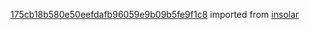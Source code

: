 [175cb18b580e50eefdafb96059e9b09b5fe9f1c8](https://github.com/insolar/insolar/commit/175cb18b580e50eefdafb96059e9b09b5fe9f1c8) imported from [insolar](https://github.com/insolar/insolar)

